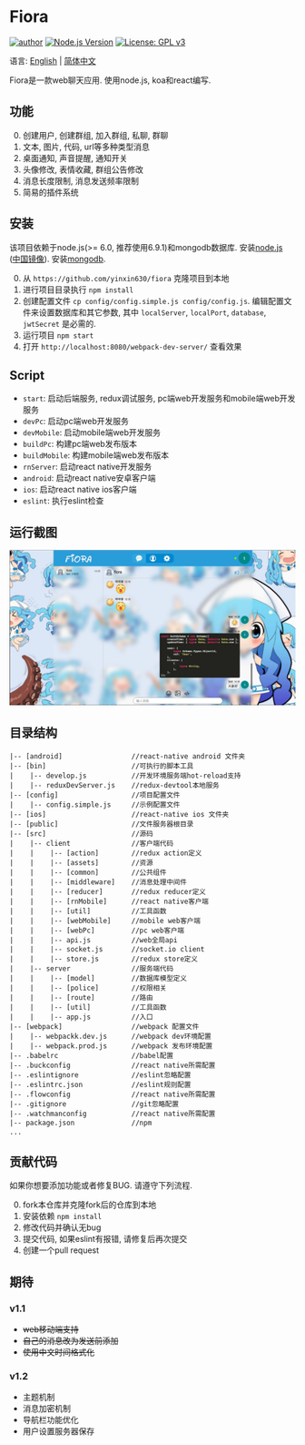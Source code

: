 # Fiora

[![author](https://img.shields.io/badge/author-%E7%A2%8E%E7%A2%8E%E9%85%B1-blue.svg)](http://suisuijiang.com)
[![Node.js Version](https://img.shields.io/badge/node.js-7.0.0-blue.svg)](http://nodejs.org/download)
[![License: GPL v3](https://img.shields.io/badge/License-GPL%20v3-blue.svg)](http://www.gnu.org/licenses/gpl-3.0)

语言: [English](readme.md) | [简体中文](readme-zh.md)

Fiora是一款web聊天应用. 使用node.js, koa和react编写.

## 功能

0. 创建用户, 创建群组, 加入群组, 私聊, 群聊
0. 文本, 图片, 代码, url等多种类型消息
0. 桌面通知, 声音提醒, 通知开关
0. 头像修改, 表情收藏, 群组公告修改
0. 消息长度限制, 消息发送频率限制
0. 简易的插件系统

## 安装

该项目依赖于node.js(>= 6.0, 推荐使用6.9.1)和mongodb数据库. 安装[node.js](https://nodejs.org/en/download/) ([中国镜像](https://npm.taobao.org/mirrors/node)). 安装[mongodb](https://docs.mongodb.com/manual/installation/).

0. 从 `https://github.com/yinxin630/fiora` 克隆项目到本地
0. 进行项目目录执行 `npm install`
0. 创建配置文件 `cp config/config.simple.js config/config.js`. 编辑配置文件来设置数据库和其它参数, 其中 `localServer`, `localPort`, `database`, `jwtSecret` 是必需的.
0. 运行项目 `npm start`
0. 打开 `http://localhost:8080/webpack-dev-server/` 查看效果

## Script

* `start`: 启动后端服务, redux调试服务, pc端web开发服务和mobile端web开发服务
* `devPc`: 启动pc端web开发服务
* `devMobile`: 启动mobile端web开发服务
* `buildPc`: 构建pc端web发布版本
* `buildMobile`: 构建mobile端web发布版本
* `rnServer`: 启动react native开发服务
* `android`: 启动react native安卓客户端
* `ios`: 启动react native ios客户端
* `eslint`: 执行eslint检查

## 运行截图

![](screenshot_01.png)

## 目录结构

    |-- [android]                 //react-native android 文件夹
    |-- [bin]                     //可执行的脚本工具
    |    |-- develop.js           //开发环境服务端hot-reload支持
    |    |-- reduxDevServer.js    //redux-devtool本地服务
    |-- [config]                  //项目配置文件
    |    |-- config.simple.js     //示例配置文件
    |-- [ios]                     //react-native ios 文件夹
    |-- [public]                  //文件服务器根目录
    |-- [src]                     //源码
    |    |-- client               //客户端代码
    |    |    |-- [action]        //redux action定义
    |    |    |-- [assets]        //资源
    |    |    |-- [common]        //公共组件
    |    |    |-- [middleware]    //消息处理中间件
    |    |    |-- [reducer]       //redux reducer定义
    |    |    |-- [rnMobile]      //react native客户端
    |    |    |-- [util]          //工具函数
    |    |    |-- [webMobile]     //mobile web客户端
    |    |    |-- [webPc]         //pc web客户端
    |    |    |-- api.js          //web全局api
    |    |    |-- socket.js       //socket.io client
    |    |    |-- store.js        //redux store定义
    |    |-- server               //服务端代码
    |    |    |-- [model]         //数据库模型定义
    |    |    |-- [police]        //权限相关
    |    |    |-- [route]         //路由
    |    |    |-- [util]          //工具函数
    |    |    |-- app.js          //入口
    |-- [webpack]                 //webpack 配置文件
    |    |-- webpackk.dev.js      //webpack dev环境配置
    |    |-- webpack.prod.js      //webpack 发布环境配置
    |-- .babelrc                  //babel配置
    |-- .buckconfig               //react native所需配置
    |-- .eslintignore             //eslint忽略配置
    |-- .eslintrc.json            //eslint规则配置
    |-- .flowconfig               //react native所需配置
    |-- .gitignore                //git忽略配置
    |-- .watchmanconfig           //react native所需配置
    |-- package.json              //npm
    ...

## 贡献代码

如果你想要添加功能或者修复BUG. 请遵守下列流程.

0. fork本仓库并克隆fork后的仓库到本地
0. 安装依赖 `npm install`
0. 修改代码并确认无bug
0. 提交代码, 如果eslint有报错, 请修复后再次提交
0. 创建一个pull request

## 期待

### v1.1

* ~~web移动端支持~~
* ~~自己的消息改为发送前添加~~
* ~~使用中文时间格式化~~

### v1.2

* 主题机制
* 消息加密机制
* 导航栏功能优化
* 用户设置服务器保存
